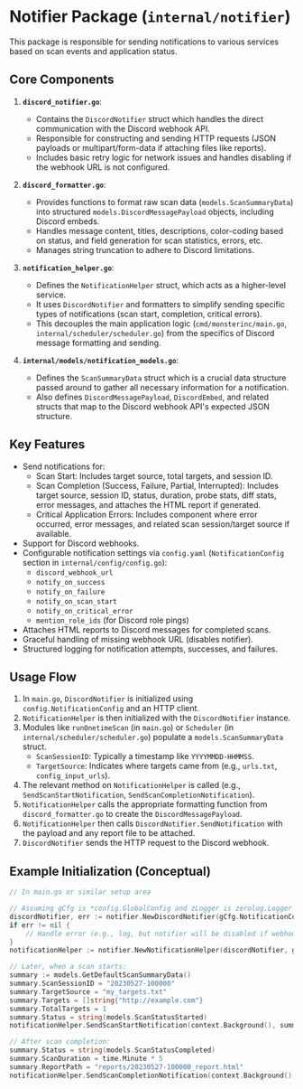 # Notifier Package (`internal/notifier`)

This package is responsible for sending notifications to various services based on scan events and application status.

## Core Components

1.  **`discord_notifier.go`**: 
    *   Contains the `DiscordNotifier` struct which handles the direct communication with the Discord webhook API.
    *   Responsible for constructing and sending HTTP requests (JSON payloads or multipart/form-data if attaching files like reports).
    *   Includes basic retry logic for network issues and handles disabling if the webhook URL is not configured.

2.  **`discord_formatter.go`**: 
    *   Provides functions to format raw scan data (`models.ScanSummaryData`) into structured `models.DiscordMessagePayload` objects, including Discord embeds.
    *   Handles message content, titles, descriptions, color-coding based on status, and field generation for scan statistics, errors, etc.
    *   Manages string truncation to adhere to Discord limitations.

3.  **`notification_helper.go`**:
    *   Defines the `NotificationHelper` struct, which acts as a higher-level service.
    *   It uses `DiscordNotifier` and formatters to simplify sending specific types of notifications (scan start, completion, critical errors).
    *   This decouples the main application logic (`cmd/monsterinc/main.go`, `internal/scheduler/scheduler.go`) from the specifics of Discord message formatting and sending.

4.  **`internal/models/notification_models.go`**:
    *   Defines the `ScanSummaryData` struct which is a crucial data structure passed around to gather all necessary information for a notification.
    *   Also defines `DiscordMessagePayload`, `DiscordEmbed`, and related structs that map to the Discord webhook API's expected JSON structure.

## Key Features

- Send notifications for:
  - Scan Start: Includes target source, total targets, and session ID.
  - Scan Completion (Success, Failure, Partial, Interrupted): Includes target source, session ID, status, duration, probe stats, diff stats, error messages, and attaches the HTML report if generated.
  - Critical Application Errors: Includes component where error occurred, error messages, and related scan session/target source if available.
- Support for Discord webhooks.
- Configurable notification settings via `config.yaml` (`NotificationConfig` section in `internal/config/config.go`):
  - `discord_webhook_url`
  - `notify_on_success`
  - `notify_on_failure`
  - `notify_on_scan_start`
  - `notify_on_critical_error`
  - `mention_role_ids` (for Discord role pings)
- Attaches HTML reports to Discord messages for completed scans.
- Graceful handling of missing webhook URL (disables notifier).
- Structured logging for notification attempts, successes, and failures.

## Usage Flow

1.  In `main.go`, `DiscordNotifier` is initialized using `config.NotificationConfig` and an HTTP client.
2.  `NotificationHelper` is then initialized with the `DiscordNotifier` instance.
3.  Modules like `runOnetimeScan` (in `main.go`) or `Scheduler` (in `internal/scheduler/scheduler.go`) populate a `models.ScanSummaryData` struct.
    *   `ScanSessionID`: Typically a timestamp like `YYYYMMDD-HHMMSS`.
    *   `TargetSource`: Indicates where targets came from (e.g., `urls.txt`, `config_input_urls`).
4.  The relevant method on `NotificationHelper` is called (e.g., `SendScanStartNotification`, `SendScanCompletionNotification`).
5.  `NotificationHelper` calls the appropriate formatting function from `discord_formatter.go` to create the `DiscordMessagePayload`.
6.  `NotificationHelper` then calls `DiscordNotifier.SendNotification` with the payload and any report file to be attached.
7.  `DiscordNotifier` sends the HTTP request to the Discord webhook.

## Example Initialization (Conceptual)

```go
// In main.go or similar setup area

// Assuming gCfg is *config.GlobalConfig and zLogger is zerolog.Logger
discordNotifier, err := notifier.NewDiscordNotifier(gCfg.NotificationConfig, zLogger, &http.Client{Timeout: 20 * time.Second})
if err != nil {
    // Handle error (e.g., log, but notifier will be disabled if webhook is missing)
}
notificationHelper := notifier.NewNotificationHelper(discordNotifier, gCfg.NotificationConfig, zLogger)

// Later, when a scan starts:
summary := models.GetDefaultScanSummaryData()
summary.ScanSessionID = "20230527-100000"
summary.TargetSource = "my_targets.txt"
summary.Targets = []string{"http://example.com"}
summary.TotalTargets = 1
summary.Status = string(models.ScanStatusStarted)
notificationHelper.SendScanStartNotification(context.Background(), summary)

// After scan completion:
summary.Status = string(models.ScanStatusCompleted)
summary.ScanDuration = time.Minute * 5
summary.ReportPath = "reports/20230527-100000_report.html"
notificationHelper.SendScanCompletionNotification(context.Background(), summary)
``` 